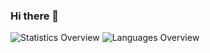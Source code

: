 ### Hi there 👋

![Statistics Overview](https://raw.githubusercontent.com/jx43/github-stats/master/generated/overview.svg)  ![Languages Overview](https://raw.githubusercontent.com/jx43/github-stats/master/generated/languages.svg)
